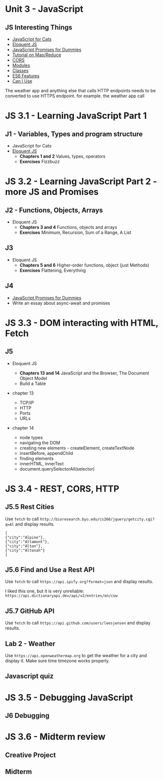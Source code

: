 # Unit 3 - JavaScript

## JS Interesting Things

- [JavaScript for Cats](http://jsforcats.com/)
- [Eloquent JS](http://eloquentjavascript.net/)
- [JavaScript Promises for Dummies](https://scotch.io/tutorials/javascript-promises-for-dummies)
- [Tutorial on Map/Reduce](https://www.olioapps.com/blog/map-reduce/)
- [CORS](https://developer.mozilla.org/en-US/docs/Web/HTTP/CORS)
- [Modules](https://www.freecodecamp.org/news/javascript-modules-a-beginner-s-guide-783f7d7a5fcc/)
- [Classes](https://developer.mozilla.org/en-US/docs/Web/JavaScript/Reference/Classes)
- [ES6 Features](http://es6-features.org/)
- [Can I Use](https://caniuse.com/)

The weather app and anything else that calls HTTP endpoints needs to be converted to use HTTPS endpoint.
for example. the weather app call

# JS 3.1 - Learning JavaScript Part 1

## J1 - Variables, Types and program structure

- JavaScript for Cats
- [Eloquent JS](http://eloquentjavascript.net/)
  - **Chapters 1 and 2** Values, types, operators
  - **Exercises** Fizzbuzz

# JS 3.2 - Learning JavaScript Part 2 - more JS and Promises

## J2 - Functions, Objects, Arrays

- Eloquent JS
  - **Chapters 3 and 4** Functions, objects and arrays
  - **Exercises** Minimum, Recursion, Sum of a Range, A List

## J3

- Eloquent JS
  - **Chapters 5 and 6** Higher-order functions, object (just Methods)
  - **Exercises** Flattening, Everything

## J4

- [JavaScript Promises for Dummies](https://scotch.io/tutorials/javascript-promises-for-dummies)
- Write an essay about async-await and promises

# JS 3.3 - DOM interacting with HTML, Fetch

## J5

- Eloquent JS

  - **Chapters 13 and 14** JavaScript and the Browser, The Document Object Model
  - Build a Table

- chapter 13

  - TCP/IP
  - HTTP
  - Ports
  - URLs

- chapter 14
  - node types
  - navigating the DOM
  - creating new elements - createElement, createTextNode
  - insertBefore, appendChild
  - finding elements
  - innerHTML, innerText
  - document.querySelectorAll(selector)

# JS 3.4 - REST, CORS, HTTP

## J5.5 Rest Cities

Use `fetch` to call `http://bioresearch.byu.edu/cs260/jquery/getcity.cgi?q=Al` and display results.

```
[
{"city":"Alpine"},
{"city":"Altamont"},
{"city":"Alton"},
{"city":"Altonah"}
]
```

## J5.6 Find and Use a Rest API

Use `fetch` to call `https://api.ipify.org?format=json` and display results.

I liked this one, but it is very unreliable: `https://api.dictionaryapi.dev/api/v2/entries/en/cow`

## J5.7 GitHub API

Use `fetch` to call `https://api.github.com/users/leesjensen` and display results.

## Lab 2 - Weather

Use `https://api.openweathermap.org` to get the weather for a city and display it.
Make sure time timezone works properly.

## Javascript quiz

# JS 3.5 - Debugging JavaScript

## J6 Debugging

# JS 3.6 - Midterm review

## Creative Project

## Midterm

```

```
